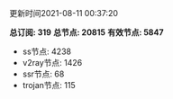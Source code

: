 更新时间2021-08-11 00:37:20

**总订阅: 319**
**总节点: 20815**
**有效节点: 5847**
- ss节点: 4238
- v2ray节点: 1426
- ssr节点: 68
- trojan节点: 115
